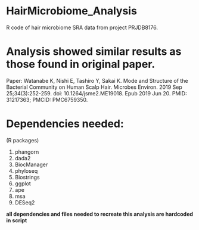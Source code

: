 # HairMicrobiome_Analysis
R code of hair microbiome SRA data from project PRJDB8176. 

# Analysis showed similar results as those found in original paper. 
Paper: 
Watanabe K, Nishi E, Tashiro Y, Sakai K. Mode and Structure of the Bacterial Community on Human Scalp Hair. Microbes Environ. 2019 Sep 25;34(3):252-259. doi: 10.1264/jsme2.ME19018. Epub 2019 Jun 20. PMID: 31217363; PMCID: PMC6759350.

# Dependencies needed: 
(R packages) 

1. phangorn
2. dada2
3. BiocManager
4. phyloseq
5. Biostrings
6. ggplot
7. ape
8. msa
9. DESeq2

**all dependencies and files needed to recreate this analysis are hardcoded in script**
